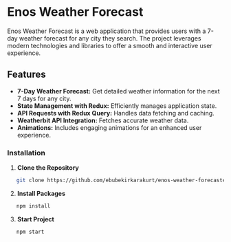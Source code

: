 # Enos Weather Forecast

Enos Weather Forecast is a web application that provides users with a 7-day weather forecast for any city they search. The project leverages modern technologies and libraries to offer a smooth and interactive user experience.

## Features

- **7-Day Weather Forecast:** Get detailed weather information for the next 7 days for any city.
- **State Management with Redux:** Efficiently manages application state.
- **API Requests with Redux Query:** Handles data fetching and caching.
- **Weatherbit API Integration:** Fetches accurate weather data.
- **Animations:** Includes engaging animations for an enhanced user experience.


### Installation

1. **Clone the Repository**

   
```bash
   git clone https://github.com/ebubekirkarakurt/enos-weather-forecaster.git
```

2. **Install Packages**

```bash
   npm install
```

3. **Start Project**

```bash
   npm start
```
